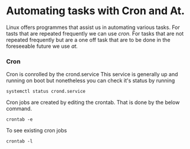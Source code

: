 # Automating tasks with Cron and At.

Linux offers programmes that assist us in automating various tasks. For tasts that are repeated frequently we can use *cron.* For tasks that are not repeated frequently but are a one off task that are to be done in the foreseeable future we use *at.*


### Cron 

Cron is conrolled by the crond.service This service is generally up and running on boot but nonetheless you can check it's status by running 

	systemctl status crond.service

Cron jobs are created by editing the crontab. That is done by the below command.

	crontab -e 

To see existing cron jobs

	crontab -l 


